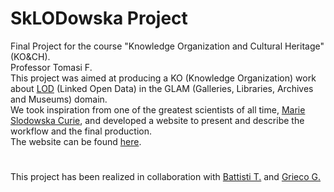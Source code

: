 # SkLODowska Project

Final Project for the course "Knowledge Organization and Cultural Heritage" (KO&CH). </br>Professor Tomasi F.</br>
This project was aimed at producing a KO (Knowledge Organization) work about [LOD](https://pro.europeana.eu/page/linked-open-data) (Linked Open Data) in the GLAM (Galleries, Libraries, Archives and Museums) domain.</br>
We took inspiration from one of the greatest scientists of all time, [Marie Slodowska Curie](https://www.nobelprize.org/prizes/physics/1903/marie-curie/biographical/), and developed a website to present and describe the workflow and the final production.
</br>
The website can be found [here](sklodowskaproject.github.io/).
#
This project has been realized in collaboration with [Battisti T.](https://github.com/tommasobattisti) and [Grieco G.](https://github.com/teragramgius)
